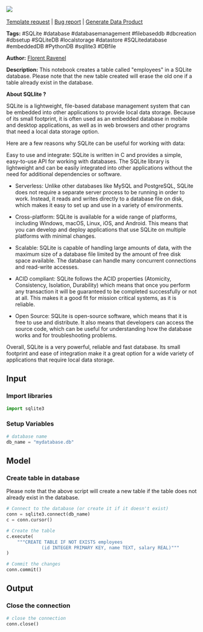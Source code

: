 <a href="https://app.naas.ai/user-redirect/naas/downloader?url=https://raw.githubusercontent.com/jupyter-naas/awesome-notebooks/master/SQLite/SQLite_Create_Table_in_Database.ipynb" target="_parent"><img src="https://naasai-public.s3.eu-west-3.amazonaws.com/open_in_naas.svg"/></a><br><br><a href="https://github.com/jupyter-naas/awesome-notebooks/issues/new?assignees=&labels=&template=template-request.md&title=Tool+-+Action+of+the+notebook+">Template request</a> | <a href="https://github.com/jupyter-naas/awesome-notebooks/issues/new?assignees=&labels=bug&template=bug_report.md&title=SQLite+-+Create+Table+in+Database:+Error+short+description">Bug report</a> | <a href="https://app.naas.ai/user-redirect/naas/downloader?url=https://raw.githubusercontent.com/jupyter-naas/awesome-notebooks/master/Naas/Naas_Start_data_product.ipynb" target="_parent">Generate Data Product</a>

**Tags:** #SQLite #database #databasemanagement #filebaseddb #dbcreation #dbsetup #SQLiteDB #localstorage #datastore #SQLitedatabase #embeddedDB #PythonDB #sqllite3 #DBfile

**Author:** [Florent Ravenel](https://www.linkedin.com/in/florent-ravenel/)

**Description:** This notebook creates a table called "employees" in a SQLite database. Please note that the new table created will erase the old one if a table already exist in the database.

**About SQLlite ?**

SQLite is a lightweight, file-based database management system that can be embedded into other applications to provide local data storage. Because of its small footprint, it is often used as an embedded database in mobile and desktop applications, as well as in web browsers and other programs that need a local data storage option.

Here are a few reasons why SQLite can be useful for working with data:

Easy to use and integrate: SQLite is written in C and provides a simple, easy-to-use API for working with databases. The SQLite library is lightweight and can be easily integrated into other applications without the need for additional dependencies or software.

- Serverless: Unlike other databases like MySQL and PostgreSQL, SQLite does not require a separate server process to be running in order to work. Instead, it reads and writes directly to a database file on disk, which makes it easy to set up and use in a variety of environments.

- Cross-platform: SQLite is available for a wide range of platforms, including Windows, macOS, Linux, iOS, and Android. This means that you can develop and deploy applications that use SQLite on multiple platforms with minimal changes.

- Scalable: SQLite is capable of handling large amounts of data, with the maximum size of a database file limited by the amount of free disk space available. The database can handle many concurrent connections and read-write accesses.

- ACID compliant: SQLite follows the ACID properties (Atomicity, Consistency, Isolation, Durability) which means that once you perform any transaction it will be guaranteed to be completed successfully or not at all. This makes it a good fit for mission critical systems, as it is reliable.

- Open Source: SQLite is open-source software, which means that it is free to use and distribute. It also means that developers can access the source code, which can be useful for understanding how the database works and for troubleshooting problems.

Overall, SQLite is a very powerful, reliable and fast database. Its small footprint and ease of integration make it a great option for a wide variety of applications that require local data storage.

## Input

### Import libraries


```python
import sqlite3
```

### Setup Variables


```python
# database name
db_name = "mydatabase.db"
```

## Model

### Create table in database
Please note that the above script will create a new table if the table does not already exist in the database.


```python
# Connect to the database (or create it if it doesn't exist)
conn = sqlite3.connect(db_name)
c = conn.cursor()

# Create the table
c.execute(
    """CREATE TABLE IF NOT EXISTS employees
             (id INTEGER PRIMARY KEY, name TEXT, salary REAL)"""
)

# Commit the changes
conn.commit()
```

## Output

### Close the connection


```python
# close the connection
conn.close()
```

